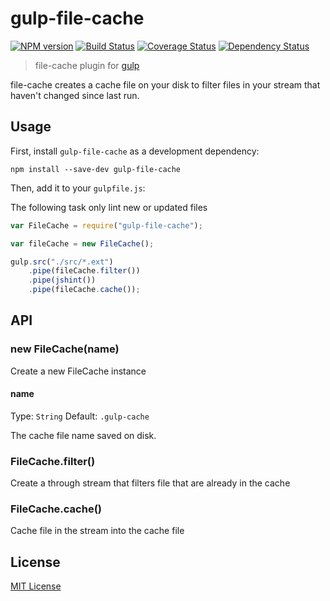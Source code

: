 # gulp-file-cache
[![NPM version][npm-image]][npm-url] [![Build Status][travis-image]][travis-url]  [![Coverage Status][coveralls-image]][coveralls-url] [![Dependency Status][depstat-image]][depstat-url]

> file-cache plugin for [gulp](https://github.com/wearefractal/gulp)

file-cache creates a cache file on your disk to filter files in your stream that haven't changed since last run.

## Usage

First, install `gulp-file-cache` as a development dependency:

```shell
npm install --save-dev gulp-file-cache
```

Then, add it to your `gulpfile.js`:

The following task only lint new or updated files

```javascript
var FileCache = require("gulp-file-cache");

var fileCache = new FileCache();

gulp.src("./src/*.ext")
	.pipe(fileCache.filter())
	.pipe(jshint())
	.pipe(fileCache.cache());

```

## API

### new FileCache(name)

Create a new FileCache instance

#### name
Type: `String`
Default: `.gulp-cache`

The cache file name saved on disk.

### FileCache.filter()

Create a through stream that filters file that are already in the cache

### FileCache.cache()

Cache file in the stream into the cache file

## License

[MIT License](http://en.wikipedia.org/wiki/MIT_License)

[npm-url]: https://npmjs.org/package/gulp-file-cache
[npm-image]: https://badge.fury.io/js/gulp-file-cache.png

[travis-url]: http://travis-ci.org/pgherveou/gulp-file-cache
[travis-image]: https://secure.travis-ci.org/pgherveou/gulp-file-cache.png?branch=master

[coveralls-url]: https://coveralls.io/r/pgherveou/gulp-file-cache
[coveralls-image]: https://coveralls.io/repos/pgherveou/gulp-file-cache/badge.png

[depstat-url]: https://david-dm.org/pgherveou/gulp-file-cache
[depstat-image]: https://david-dm.org/pgherveou/gulp-file-cache.png

